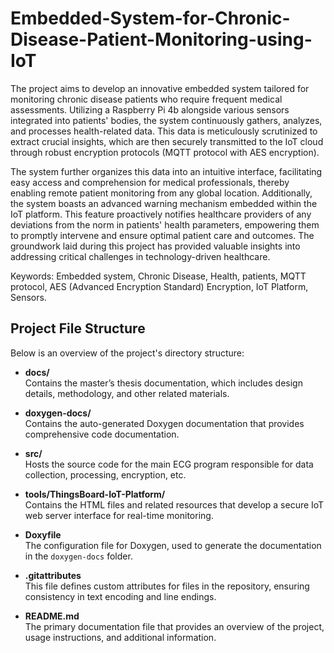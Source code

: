 # Embedded-System-for-Chronic-Disease-Patient-Monitoring-using-IoT

<!--
This project aims to develop an embedded system that monitors chronic disease patients who need frequent medical check-ups.

This embedded system uses a Raspberry Pi 4b to gather data from several sensors installed in patients' bodies, and their data is constantly saved, analyzed and processed to extract vital details about their health and transfer it safely using MQTT protocol with the help of security encryption (AES Algorithm) to the IoT cloud where it is organized into an interface making it easier to use and understand, which allows users like doctors to easily access patients’ data and observing their health state from any place in the world. 

To enhance the functionality of the system, a warning system (Email/SMS) has been integrated into the IoT platform, which warns the doctor when the patient enters an abnormal state.

The budget and the outcome of this project are reasonable compared to what the patients pay for their Regular medical check-ups.

Keywords: Embedded system, Chronic Disease, Health, patients, MQTT protocol, Security Encryption, AES (Advanced Encryption Standard) Algorithm, IoT Platform, Sensors.

Although the integration of machine learning was deferred for future developments due to time constraints
-->
The project aims to develop an innovative embedded system tailored for monitoring chronic disease patients who require frequent medical assessments. Utilizing a Raspberry Pi 4b alongside various sensors integrated into patients' bodies, the system continuously gathers, analyzes, and processes health-related data. This data is meticulously scrutinized to extract crucial insights, which are then securely transmitted to the IoT cloud through robust encryption protocols (MQTT protocol with AES encryption). 

The system further organizes this data into an intuitive interface, facilitating easy access and comprehension for medical professionals, thereby enabling remote patient monitoring from any global location. Additionally, the system boasts an advanced warning mechanism embedded within the IoT platform. This feature proactively notifies healthcare providers of any deviations from the norm in patients' health parameters, empowering them to promptly intervene and ensure optimal patient care and outcomes. The groundwork laid during this project has provided valuable insights into addressing critical challenges in technology-driven healthcare.


Keywords: Embedded system, Chronic Disease, Health, patients, MQTT protocol, AES (Advanced Encryption Standard) Encryption, IoT Platform, Sensors.


## Project File Structure

Below is an overview of the project's directory structure:

- **docs/**  
  Contains the master’s thesis documentation, which includes design details, methodology, and other related materials.
  
- **doxygen-docs/**  
  Contains the auto-generated Doxygen documentation that provides comprehensive code documentation.

- **src/**  
  Hosts the source code for the main ECG program responsible for data collection, processing, encryption, etc.

- **tools/ThingsBoard-IoT-Platform/**  
  Contains the HTML files and related resources that develop a secure IoT web server interface for real-time monitoring.

- **Doxyfile**  
  The configuration file for Doxygen, used to generate the documentation in the `doxygen-docs` folder.

- **.gitattributes**  
  This file defines custom attributes for files in the repository, ensuring consistency in text encoding and line endings.

- **README.md**  
  The primary documentation file that provides an overview of the project, usage instructions, and additional information.
